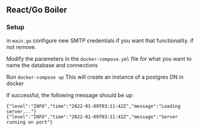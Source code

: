 ## React/Go Boiler

### Setup

in `main.go` configure new SMTP credentials if you want that functionality.
if not remove.

Modify the parameters in the `docker-compose.yml` file for what you want to name the database and connections

Run `docker-compose up`
This will create an instance of a postgres DN in docker

If successful, the following message should be up:

```
{"level":"INFO","time":"2022-01-09T03:11:42Z","message":"Loading server..."}
{"level":"INFO","time":"2022-01-09T03:11:42Z","message":"Server running on port"}
```
